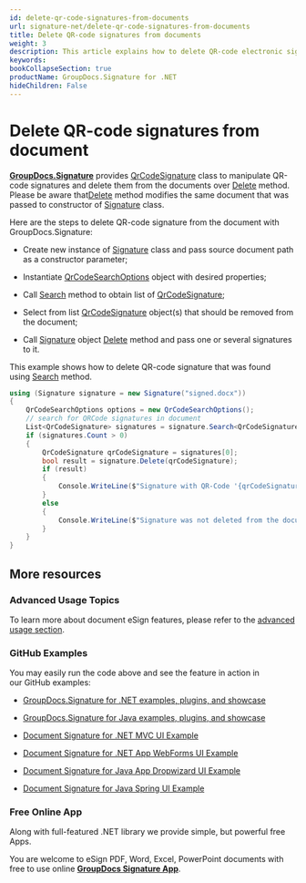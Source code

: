 ```yaml
---
id: delete-qr-code-signatures-from-documents
url: signature-net/delete-qr-code-signatures-from-documents
title: Delete QR-code signatures from documents
weight: 3
description: This article explains how to delete QR-code electronic signatures with GroupDocs.Signature API.
keywords: 
bookCollapseSection: true
productName: GroupDocs.Signature for .NET
hideChildren: False
---
```

# Delete QR-code signatures from document

[**GroupDocs.Signature**](https://products.groupdocs.com/signature/net) provides [QrCodeSignature](https://apireference.groupdocs.com/net/signature/groupdocs.signature.domain/qrcodesignature) class to manipulate QR-code signatures and delete them from the documents over [Delete](https://apireference.groupdocs.com/net/signature/groupdocs.signature/signature/methods/delete) method.  
Please be aware that[Delete](https://apireference.groupdocs.com/net/signature/groupdocs.signature/signature/methods/delete) method modifies the same document that was passed to constructor of [Signature](https://apireference.groupdocs.com/net/signature/groupdocs.signature/signature) class.

Here are the steps to delete QR-code signature from the document with GroupDocs.Signature:

*   Create new instance of [Signature](https://apireference.groupdocs.com/net/signature/groupdocs.signature/signature) class and pass source document path as a constructor parameter;
    
*   Instantiate [QrCodeSearchOptions](https://apireference.groupdocs.com/net/signature/groupdocs.signature.options/qrcodesearchoptions) object with desired properties;
    
*   Call [Search](https://apireference.groupdocs.com/net/signature/groupdocs.signature/signature/methods/search/_1) method to obtain list of [QrCodeSignature](https://apireference.groupdocs.com/net/signature/groupdocs.signature.domain/qrcodesignature);  
    
*   Select from list [QrCodeSignature](https://apireference.groupdocs.com/net/signature/groupdocs.signature.domain/qrcodesignature) object(s) that should be removed from the document;  
    
*   Call [Signature](https://apireference.groupdocs.com/net/signature/groupdocs.signature/signature) object [Delete](https://apireference.groupdocs.com/net/signature/groupdocs.signature/signature/methods/delete) method and pass one or several signatures to it.   
      
    

This example shows how to delete QR-code signature that was found using [Search](https://apireference.groupdocs.com/net/signature/groupdocs.signature/signature/methods/search/_1) method.

```csharp
using (Signature signature = new Signature("signed.docx"))
{
    QrCodeSearchOptions options = new QrCodeSearchOptions();
    // search for QRCode signatures in document
    List<QrCodeSignature> signatures = signature.Search<QrCodeSignature>(options);
    if (signatures.Count > 0)
    {
        QrCodeSignature qrCodeSignature = signatures[0];
        bool result = signature.Delete(qrCodeSignature);
        if (result)
        {
            Console.WriteLine($"Signature with QR-Code '{qrCodeSignature.Text}' was deleted.");
        }
        else
        {
            Console.WriteLine($"Signature was not deleted from the document!");
        }
    }
}
```

## More resources

### Advanced Usage Topics

To learn more about document eSign features, please refer to the [advanced usage section](Advanced%2Busage.html).

### GitHub Examples 

You may easily run the code above and see the feature in action in our GitHub examples:

*   [GroupDocs.Signature for .NET examples, plugins, and showcase](https://github.com/groupdocs-signature/GroupDocs.Signature-for-.NET)
    
*   [GroupDocs.Signature for Java examples, plugins, and showcase](https://github.com/groupdocs-signature/GroupDocs.Signature-for-Java)
    
*   [Document Signature for .NET MVC UI Example](https://github.com/groupdocs-signature/GroupDocs.Signature-for-.NET-MVC) 
    
*   [Document Signature for .NET App WebForms UI Example](https://github.com/groupdocs-signature/GroupDocs.Signature-for-.NET-WebForms)
    
*   [Document Signature for Java App Dropwizard UI Example](https://github.com/groupdocs-signature/GroupDocs.Signature-for-Java-Dropwizard)
    
*   [Document Signature for Java Spring UI Example](https://github.com/groupdocs-signature/GroupDocs.Signature-for-Java-Spring)
    

### Free Online App 

Along with full-featured .NET library we provide simple, but powerful free Apps.

You are welcome to eSign PDF, Word, Excel, PowerPoint documents with free to use online **[GroupDocs Signature App](https://products.groupdocs.app/signature)**.
